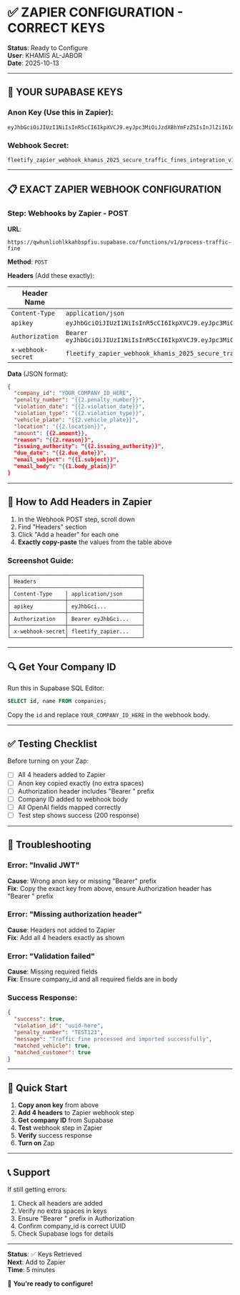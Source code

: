 # ✅ ZAPIER CONFIGURATION - CORRECT KEYS

**Status**: Ready to Configure  
**User**: KHAMIS AL-JABOR  
**Date**: 2025-10-13

---

## 🔑 YOUR SUPABASE KEYS

### **Anon Key** (Use this in Zapier):
```
eyJhbGciOiJIUzI1NiIsInR5cCI6IkpXVCJ9.eyJpc3MiOiJzdXBhYmFzZSIsInJlZiI6InF3aHVubGlvaGxra2FoYnNwZml1Iiwicm9sZSI6ImFub24iLCJpYXQiOjE3NTM0MTMwODYsImV4cCI6MjA2ODk4OTA4Nn0.x5o6IpzWcYo7a6jRq2J8V0hKyNeRKZCEQIuXTPADQqs
```

### **Webhook Secret**:
```
fleetify_zapier_webhook_khamis_2025_secure_traffic_fines_integration_v1
```

---

## 📋 EXACT ZAPIER WEBHOOK CONFIGURATION

### **Step: Webhooks by Zapier - POST**

**URL**:
```
https://qwhunliohlkkahbspfiu.supabase.co/functions/v1/process-traffic-fine
```

**Method**: `POST`

**Headers** (Add these exactly):

| Header Name | Header Value |
|-------------|--------------|
| `Content-Type` | `application/json` |
| `apikey` | `eyJhbGciOiJIUzI1NiIsInR5cCI6IkpXVCJ9.eyJpc3MiOiJzdXBhYmFzZSIsInJlZiI6InF3aHVubGlvaGxra2FoYnNwZml1Iiwicm9sZSI6ImFub24iLCJpYXQiOjE3NTM0MTMwODYsImV4cCI6MjA2ODk4OTA4Nn0.x5o6IpzWcYo7a6jRq2J8V0hKyNeRKZCEQIuXTPADQqs` |
| `Authorization` | `Bearer eyJhbGciOiJIUzI1NiIsInR5cCI6IkpXVCJ9.eyJpc3MiOiJzdXBhYmFzZSIsInJlZiI6InF3aHVubGlvaGxra2FoYnNwZml1Iiwicm9sZSI6ImFub24iLCJpYXQiOjE3NTM0MTMwODYsImV4cCI6MjA2ODk4OTA4Nn0.x5o6IpzWcYo7a6jRq2J8V0hKyNeRKZCEQIuXTPADQqs` |
| `x-webhook-secret` | `fleetify_zapier_webhook_khamis_2025_secure_traffic_fines_integration_v1` |

**Data** (JSON format):
```json
{
  "company_id": "YOUR_COMPANY_ID_HERE",
  "penalty_number": "{{2.penalty_number}}",
  "violation_date": "{{2.violation_date}}",
  "violation_type": "{{2.violation_type}}",
  "vehicle_plate": "{{2.vehicle_plate}}",
  "location": "{{2.location}}",
  "amount": {{2.amount}},
  "reason": "{{2.reason}}",
  "issuing_authority": "{{2.issuing_authority}}",
  "due_date": "{{2.due_date}}",
  "email_subject": "{{1.subject}}",
  "email_body": "{{1.body_plain}}"
}
```

---

## 🎯 How to Add Headers in Zapier

1. In the Webhook POST step, scroll down
2. Find "Headers" section
3. Click "Add a header" for each one
4. **Exactly copy-paste** the values from the table above

### **Screenshot Guide**:
```
┌─────────────────────────────────────────┐
│ Headers                                 │
├─────────────────────────────────────────┤
│ Content-Type    │ application/json      │
├─────────────────┼───────────────────────┤
│ apikey          │ eyJhbGci...           │
├─────────────────┼───────────────────────┤
│ Authorization   │ Bearer eyJhbGci...    │
├─────────────────┼───────────────────────┤
│ x-webhook-secret│ fleetify_zapier...    │
└─────────────────┴───────────────────────┘
```

---

## 🔍 Get Your Company ID

Run this in Supabase SQL Editor:
```sql
SELECT id, name FROM companies;
```

Copy the `id` and replace `YOUR_COMPANY_ID_HERE` in the webhook body.

---

## ✅ Testing Checklist

Before turning on your Zap:

- [ ] All 4 headers added to Zapier
- [ ] Anon key copied exactly (no extra spaces)
- [ ] Authorization header includes "Bearer " prefix
- [ ] Company ID added to webhook body
- [ ] All OpenAI fields mapped correctly
- [ ] Test step shows success (200 response)

---

## 🐛 Troubleshooting

### Error: "Invalid JWT"
**Cause**: Wrong anon key or missing "Bearer" prefix  
**Fix**: Copy the exact key from above, ensure Authorization header has "Bearer " prefix

### Error: "Missing authorization header"
**Cause**: Headers not added to Zapier  
**Fix**: Add all 4 headers exactly as shown

### Error: "Validation failed"
**Cause**: Missing required fields  
**Fix**: Ensure company_id and all required fields are in body

### Success Response:
```json
{
  "success": true,
  "violation_id": "uuid-here",
  "penalty_number": "TEST123",
  "message": "Traffic fine processed and imported successfully",
  "matched_vehicle": true,
  "matched_customer": true
}
```

---

## 🚀 Quick Start

1. **Copy anon key** from above
2. **Add 4 headers** to Zapier webhook step
3. **Get company ID** from Supabase
4. **Test** webhook step in Zapier
5. **Verify** success response
6. **Turn on** Zap

---

## 📞 Support

If still getting errors:
1. Check all headers are added
2. Verify no extra spaces in keys
3. Ensure "Bearer " prefix in Authorization
4. Confirm company_id is correct UUID
5. Check Supabase logs for details

---

**Status**: ✅ Keys Retrieved  
**Next**: Add to Zapier  
**Time**: 5 minutes

🎉 **You're ready to configure!**
